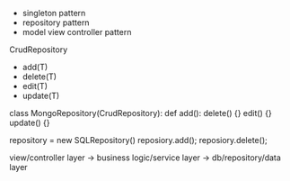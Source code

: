 - singleton pattern
- repository pattern
- model view controller pattern


CrudRepository <T>
- add(T)
- delete(T)
- edit(T)
- update(T)

class MongoRepository(CrudRepository):
    def add():
    delete() {}
    edit() {}
    update() {}

repository = new SQLRepository()
reposiory.add();
reposiory.delete();




view/controller layer -> business logic/service layer -> db/repository/data layer



